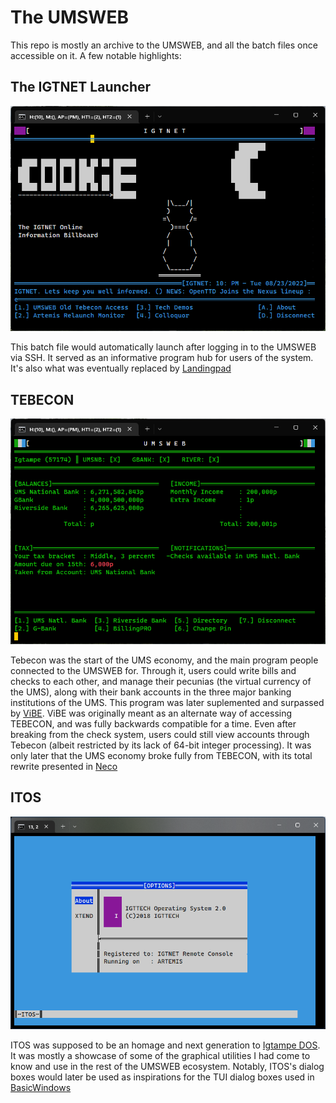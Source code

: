 # The UMSWEB
This repo is mostly an archive to the UMSWEB, and all the batch files once accessible on it. A few notable highlights:

## The IGTNET Launcher
![IGTNET Launcher](https://raw.githubusercontent.com/igtampe/umsweb/main/images/IGTNET%20Launcher.png)

This batch file would automatically launch after logging in to the UMSWEB via SSH. It served as an informative program hub for users of the system. It's also what was eventually replaced by [Landingpad](https://github.com/igtampe/airportboard)

## TEBECON
![TEBECON](https://raw.githubusercontent.com/igtampe/umsweb/main/images/UMSWEB%20Home.png)

Tebecon was the start of the UMS economy, and the main program people connected to the UMSWEB for. Through it, users could write bills and checks to each other, and manage their pecunias (the virtual currency of the UMS), along with their bank accounts in the three major banking institutions of the UMS. This program was later suplemented and surpassed by [ViBE](https://github.com/igtampe/vibe). ViBE was originally meant as an alternate way of accessing TEBECON, and was fully backwards compatible for a time. Even after breaking from the check system, users could still view accounts through Tebecon (albeit restricted by its lack of 64-bit integer processing). It was only later that the UMS economy broke fully from TEBECON, with its total rewrite presented in [Neco](https://github.com/igtampe/neco)

## ITOS
![ITOS](https://raw.githubusercontent.com/igtampe/umsweb/main/images/ITOS%20About.png)

ITOS was supposed to be an homage and next generation to [Igtampe DOS](https://github.com/igtampe/igtampedos). It was mostly a showcase of some of the graphical utilities I had come to know and use in the rest of the UMSWEB ecosystem. Notably, ITOS's dialog boxes would later be used as inspirations for the TUI dialog boxes used in [BasicWindows](https://github.com/igtampe/basicrender)
